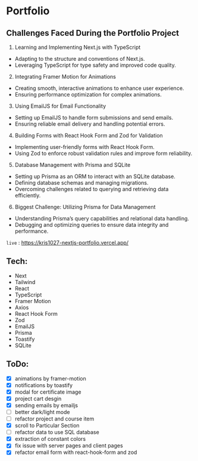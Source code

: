 # Portfolio

## Challenges Faced During the Portfolio Project

1. Learning and Implementing Next.js with TypeScript

- Adapting to the structure and conventions of Next.js.
- Leveraging TypeScript for type safety and improved code quality.

2. Integrating Framer Motion for Animations

- Creating smooth, interactive animations to enhance user experience.
- Ensuring performance optimization for complex animations.

3. Using EmailJS for Email Functionality

- Setting up EmailJS to handle form submissions and send emails.
- Ensuring reliable email delivery and handling potential errors.

4. Building Forms with React Hook Form and Zod for Validation

- Implementing user-friendly forms with React Hook Form.
- Using Zod to enforce robust validation rules and improve form reliability.

5. Database Management with Prisma and SQLite

- Setting up Prisma as an ORM to interact with an SQLite database.
- Defining database schemas and managing migrations.
- Overcoming challenges related to querying and retrieving data efficiently.

6. Biggest Challenge: Utilizing Prisma for Data Management

- Understanding Prisma’s query capabilities and relational data handling.
- Debugging and optimizing queries to ensure data integrity and performance.

`live` : <https://kris1027-nextjs-portfolio.vercel.app/>

## Tech:

- Next
- Tailwind
- React
- TypeScript
- Framer Motion
- Axios
- React Hook Form
- Zod
- EmailJS
- Prisma
- Toastify
- SQLite

## ToDo:

- [x] animations by framer-motion
- [x] notifications by toastify
- [x] modal for certificate image
- [x] project cart desgin
- [x] sending emails by emailjs
- [ ] better dark/light mode
- [ ] refactor project and course item
- [x] scroll to Particular Section
- [ ] refactor data to use SQL database
- [x] extraction of constant colors
- [x] fix issue with server pages and client pages
- [x] refactor email form with react-hook-form and zod
